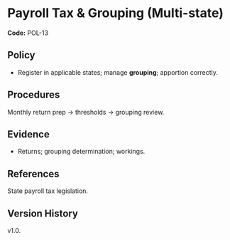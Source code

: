 # Payroll Tax & Grouping (Multi-state)

**Code:** POL-13

## Policy
- Register in applicable states; manage **grouping**; apportion correctly.

## Procedures
Monthly return prep → thresholds → grouping review.

## Evidence
- Returns; grouping determination; workings.

## References
State payroll tax legislation.

## Version History
v1.0.
